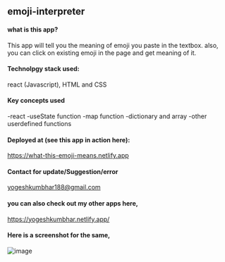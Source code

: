 ## emoji-interpreter

#### what is this app?
This app will tell you the meaning of emoji you paste in the textbox.
also, you can click on existing emoji in the page and get meaning of it.

#### Technolpgy stack used: 
react (Javascript), HTML and CSS

#### Key concepts used
-react
-useState function
-map function
-dictionary and array
-other userdefined functions

#### Deployed at (see this app in action here):
https://what-this-emoji-means.netlify.app

#### Contact for update/Suggestion/error
yogeshkumbhar188@gmail.com

#### you can also check out my other apps here,
https://yogeshkumbhar.netlify.app/

#### Here is a screenshot for the same,

![image](https://user-images.githubusercontent.com/111835554/211285322-fdb2f3d3-a8a8-479d-a619-7550a366b62e.png)
